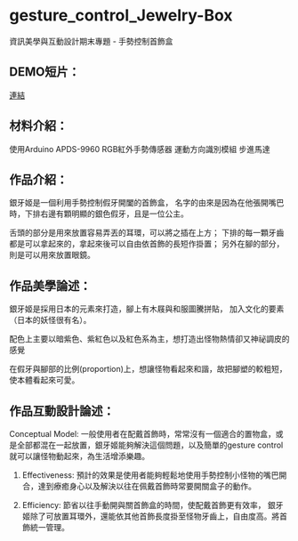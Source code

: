 # gesture_control_Jewelry-Box
資訊美學與互動設計期末專題 - 手勢控制首飾盒

## DEMO短片：
[連結](https://youtu.be/IZnPQusfKbg)

## 材料介紹：
使用Arduino
APDS-9960 RGB紅外手勢傳感器 運動方向識別模組
步進馬達

## 作品介紹：
銀牙姬是一個利用手勢控制假牙開闔的首飾盒，
名字的由來是因為在他張開嘴巴時，下排右邊有顆明顯的銀色假牙，且是一位公主。

舌頭的部分是用來放置容易弄丟的耳環，可以將之插在上方；
下排的每一顆牙齒都是可以拿起來的，拿起來後可以自由依首飾的長短作掛置；
另外在腳的部分，則是可以用來放置眼鏡。

## 作品美學論述：
銀牙姬是採用日本的元素來打造，腳上有木屐與和服圖騰拼貼，
加入文化的要素（日本的妖怪很有名）。

配色上主要以暗紫色、紫紅色以及紅色系為主，想打造出怪物熱情卻又神祕調皮的感覺

在假牙與腳部的比例(proportion)上，想讓怪物看起來和諧，故把腳塑的較粗短，使本體看起來可愛。

## 作品互動設計論述：
Conceptual Model: 一般使用者在配戴首飾時，常常沒有一個適合的置物盒，或是全部都混在一起放置，銀牙姬能夠解決這個問題，以及簡單的gesture control就可以讓怪物動起來，為生活增添樂趣。

1.	Effectiveness: 預計的效果是使用者能夠輕鬆地使用手勢控制小怪物的嘴巴開合，達到療癒身心以及解決以往在佩戴首飾時常要開關盒子的動作。

2.	Efficiency: 節省以往手動開與關首飾盒的時間，使配戴首飾更有效率，
銀牙姬除了可放置耳環外，還能依其他首飾長度掛至怪物牙齒上，自由度高。將首飾統一管理。
